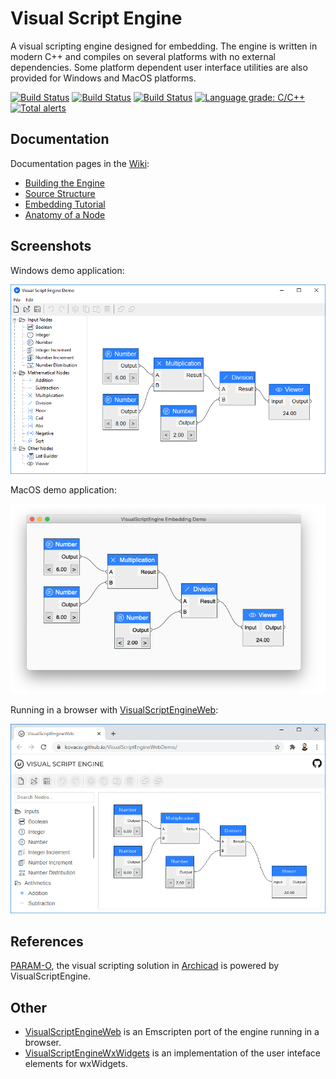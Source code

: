 # Visual Script Engine

A visual scripting engine designed for embedding. The engine is written in modern C++ and compiles on several platforms with no external dependencies. Some platform dependent user interface utilities are also provided for Windows and MacOS platforms.

[![Build Status](https://ci.appveyor.com/api/projects/status/c0qxxixyhymfxfdf?svg=true)](https://ci.appveyor.com/project/kovacsv/visualscriptengine)
[![Build Status](https://github.com/kovacsv/VisualScriptEngine/actions/workflows/build.yml/badge.svg)](https://github.com/kovacsv/VisualScriptEngine/actions/workflows/build.yml)
[![Build Status](https://travis-ci.com/kovacsv/VisualScriptEngine.svg?branch=master)](https://travis-ci.com/kovacsv/VisualScriptEngine)
[![Language grade: C/C++](https://img.shields.io/lgtm/grade/cpp/g/kovacsv/VisualScriptEngine.svg?logo=lgtm&logoWidth=18)](https://lgtm.com/projects/g/kovacsv/VisualScriptEngine/context:cpp)
[![Total alerts](https://img.shields.io/lgtm/alerts/g/kovacsv/VisualScriptEngine.svg?logo=lgtm&logoWidth=18)](https://lgtm.com/projects/g/kovacsv/VisualScriptEngine/alerts/)

## Documentation

Documentation pages in the [Wiki](https://github.com/kovacsv/VisualScriptEngine/wiki):
* [Building the Engine](https://github.com/kovacsv/VisualScriptEngine/wiki/Building-the-Engine)
* [Source Structure](https://github.com/kovacsv/VisualScriptEngine/wiki/Source-Structure)
* [Embedding Tutorial](https://github.com/kovacsv/VisualScriptEngine/wiki/Embedding-Tutorial)
* [Anatomy of a Node](https://github.com/kovacsv/VisualScriptEngine/wiki/Anatomy-of-a-Node)

## Screenshots

Windows demo application:

![Screenshot](Documentation/WindowsEmbeddingDemo01.png?raw=true "Windows Embedding Demo")

MacOS demo application:

![Screenshot](Documentation/MacOSEmbeddingDemo01.png?raw=true "MacOS Embedding Demo")

Running in a browser with [VisualScriptEngineWeb](https://github.com/kovacsv/VisualScriptEngineWeb):

![Screenshot](Documentation/WebEmbeddingDemo01.png?raw=true "Web Embedding Demo")

## References

[PARAM-O](https://graphisoft.com/param-o), the visual scripting solution in [Archicad](https://graphisoft.com/solutions/products/archicad) is powered by VisualScriptEngine.

## Other

- [VisualScriptEngineWeb](https://github.com/kovacsv/VisualScriptEngineWeb) is an Emscripten port of the engine running in a browser.
- [VisualScriptEngineWxWidgets](https://github.com/kovacsv/VisualScriptEngineWxWidgets) is an implementation of the user inteface elements for wxWidgets.
